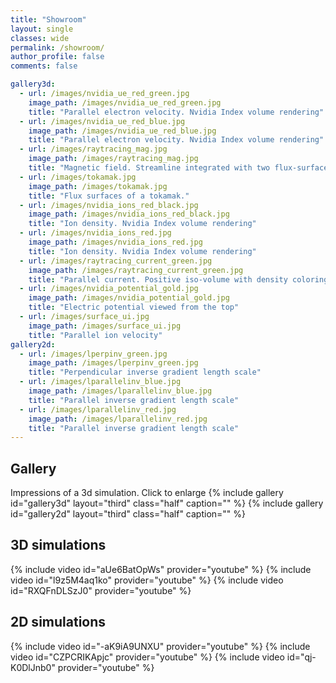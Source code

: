 ```yaml
---
title: "Showroom"
layout: single
classes: wide
permalink: /showroom/
author_profile: false
comments: false

gallery3d:
  - url: /images/nvidia_ue_red_green.jpg
    image_path: /images/nvidia_ue_red_green.jpg
    title: "Parallel electron velocity. Nvidia Index volume rendering"
  - url: /images/nvidia_ue_red_blue.jpg
    image_path: /images/nvidia_ue_red_blue.jpg
    title: "Parallel electron velocity. Nvidia Index volume rendering"
  - url: /images/raytracing_mag.jpg
    image_path: /images/raytracing_mag.jpg
    title: "Magnetic field. Streamline integrated with two flux-surfaces."
  - url: /images/tokamak.jpg
    image_path: /images/tokamak.jpg
    title: "Flux surfaces of a tokamak."
  - url: /images/nvidia_ions_red_black.jpg
    image_path: /images/nvidia_ions_red_black.jpg
    title: "Ion density. Nvidia Index volume rendering"
  - url: /images/nvidia_ions_red.jpg
    image_path: /images/nvidia_ions_red.jpg
    title: "Ion density. Nvidia Index volume rendering"
  - url: /images/raytracing_current_green.jpg
    image_path: /images/raytracing_current_green.jpg
    title: "Parallel current. Positive iso-volume with density coloring and simulation box."
  - url: /images/nvidia_potential_gold.jpg
    image_path: /images/nvidia_potential_gold.jpg
    title: "Electric potential viewed from the top"
  - url: /images/surface_ui.jpg
    image_path: /images/surface_ui.jpg
    title: "Parallel ion velocity"
gallery2d:
  - url: /images/lperpinv_green.jpg
    image_path: /images/lperpinv_green.jpg
    title: "Perpendicular inverse gradient length scale"
  - url: /images/lparallelinv_blue.jpg
    image_path: /images/lparallelinv_blue.jpg
    title: "Parallel inverse gradient length scale"
  - url: /images/lparallelinv_red.jpg
    image_path: /images/lparallelinv_red.jpg
    title: "Parallel inverse gradient length scale"
---
```

## Gallery
Impressions of a 3d simulation. Click to enlarge
{% include gallery id="gallery3d" layout="third" class="half" caption="" %}
{% include gallery id="gallery2d" layout="third" class="half" caption="" %}

## 3D simulations

{% include video id="aUe6BatOpWs" provider="youtube" %}
{% include video id="l9z5M4aq1ko" provider="youtube" %}
{% include video id="RXQFnDLSzJ0" provider="youtube" %}

## 2D simulations

{% include video id="-aK9iA9UNXU" provider="youtube" %}
{% include video id="CZPCRIKApjc" provider="youtube" %}
{% include video id="qj-K0DlJnb0" provider="youtube" %}
